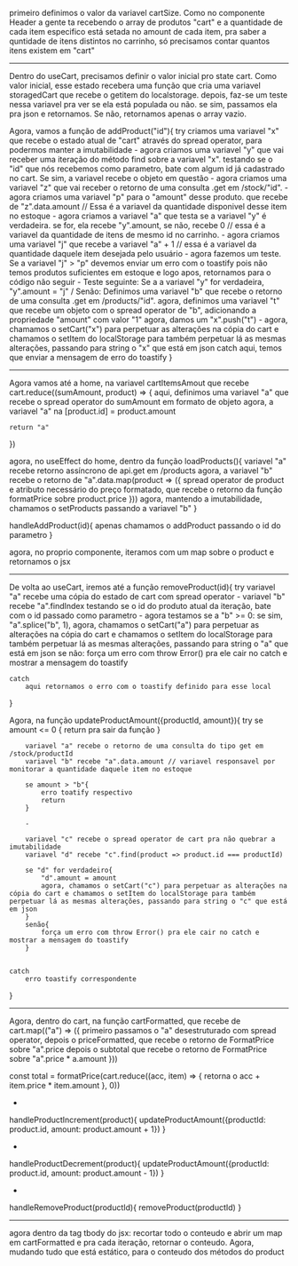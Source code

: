 primeiro definimos o valor da variavel cartSize. Como no componente Header a gente ta recebendo o array de produtos "cart" e a quantidade de cada item especifico está setada no amount de cada item, pra saber a quntidade de itens distintos no carrinho, só precisamos contar quantos itens existem em "cart"

----------------------------------------------------------------

Dentro do useCart, precisamos definir o valor inicial pro state cart. Como valor inicial, esse estado recebera uma função que cria uma variavel storagedCart que recebe o getitem do localstorage. depois, faz-se um teste nessa variavel pra ver se ela está populada ou não. se sim, passamos ela pra json e retornamos. Se não, retornamos apenas o array vazio.

Agora, vamos a função de addProduct("id"){
    try
        criamos uma variavel "x" que recebe o estado atual de "cart" através do spread operator, para podermos manter a imutabilidade
        -
        agora criamos uma variavel "y" que vai receber uma iteração do método find sobre a variavel "x". testando se o "id" que nós recebemos como parametro, bate com algum id já cadastrado no cart. Se sim, a variavel recebe o objeto em questão
        -
        agora criamos uma variavel "z" que vai receber o retorno de uma consulta .get em /stock/"id". 
        -
        agora criamos uma variavel "p" para o "amount" desse produto. que recebe de "z".data.amount // Essa é a variavel da quantidade disponivel desse item no estoque
        -
        agora criamos a variavel "a" que testa se a variavel "y" é verdadeira. se for, ela recebe "y".amount, se não, recebe 0 // essa é a variavel da quantidade de itens de mesmo id no carrinho.
        -
        agora criamos uma variavel "j" que recebe a variavel "a" + 1 // essa é a variavel da quantidade daquele item desejada pelo usuário
        -
        agora fazemos um teste. Se a variavel "j" > "p" devemos enviar um erro com o toastify pois não temos produtos suficientes em estoque e logo apos, retornamos para o código não seguir
        -
        Teste seguinte: Se a a variavel "y" for verdadeira, "y".amount = "j" / Senão: Definimos uma variavel "b" que recebe o retorno de uma consulta .get em /products/"id".
        agora, definimos uma variavel "t" que recebe um objeto com o spread operator de "b", adicionando a propriedade "amount" com valor "1"
        agora, damos um "x".push("t")
        -
        agora, chamamos o setCart("x") para perpetuar as alterações na cópia do cart e chamamos o setItem do localStorage para também perpetuar lá as mesmas alterações, passando para string o "x" que está em json
    catch
        aqui, temos que enviar a mensagem de erro do toastify
}

----------------------------------------------------------------
Agora vamos até a home, na variavel cartItemsAmout que recebe cart.reduce((sumAmount, product) => {
    aqui, definimos uma variavel "a" que recebe o spread operator do sumAmount em formato de objeto
    agora, a variavel "a" na [product.id] = product.amount

    return "a"
})

agora, no useEffect do home, dentro da função loadProducts(){
    variavel "a" recebe retorno assíncrono de api.get em /products
    agora, a variavel "b" recebe o retorno de "a".data.map(product => ({
        spread operator de product e atributo necessário do preço formatado, que recebe o retorno da função formatPrice sobre product.price
    }))
    agora, mantendo a imutabilidade, chamamos o setProducts passando a variavel "b"
}

handleAddProduct(id){
    apenas chamamos o addProduct passando o id do parametro
}

agora, no proprio componente, iteramos com um map sobre o product e retornamos o jsx


----------------------------------------------------------------
De volta ao useCart, iremos até a função removeProduct(id){
    try
        variavel "a" recebe uma cópia do estado de cart com spread operator
        -
        variavel "b" recebe "a".findIndex testando se o id do produto atual da iteração, bate com o id passado como parametro
        -
        agora testamos se a "b" >= 0: se sim, "a".splice("b", 1), agora, chamamos o setCart("a") para perpetuar as alterações na cópia do cart e chamamos o setItem do localStorage para também perpetuar lá as mesmas alterações, passando para string o "a" que está em json
        se não: força um erro com throw Error() pra ele cair no catch e mostrar a mensagem do toastify

    catch
        aqui retornamos o erro com o toastify definido para esse local
}

Agora, na função updateProductAmount({productId, amount}){
    try
        se amount <= 0 {
            return pra sair da função
        }
        
        variavel "a" recebe o retorno de uma consulta do tipo get em /stock/productId
        variavel "b" recebe "a".data.amount // variavel responsavel por monitorar a quantidade daquele item no estoque

        se amount > "b"{
            erro toatify respectivo
            return
        }

        -

        variavel "c" recebe o spread operator de cart pra não quebrar a imutabilidade
        variavel "d" recebe "c".find(product => product.id === productId)

        se "d" for verdadeiro{
            "d".amount = amount
            agora, chamamos o setCart("c") para perpetuar as alterações na cópia do cart e chamamos o setItem do localStorage para também perpetuar lá as mesmas alterações, passando para string o "c" que está em json
        } 
        senão{
            força um erro com throw Error() pra ele cair no catch e mostrar a mensagem do toastify
        }


    catch
        erro toastify correspondente
}


--------------------------------
Agora, dentro do cart, na função cartFormatted, que recebe de cart.map(("a") => ({
    primeiro passamos o "a" desestruturado com spread operator, 
    depois o priceFormatted, que recebe o retorno de FormatPrice sobre "a".price
    depois o subtotal que recebe o retorno de FormatPrice sobre "a".price * a.amount
}))

const total = formatPrice(cart.reduce((acc, item) => {
    retorna o acc + item.price * item.amount
}, 0))

-

handleProductIncrement(product){
    updateProductAmount({productId: product.id, amount: product.amount + 1})
}

-

handleProductDecrement(product){
    updateProductAmount({productId: product.id, amount: product.amount - 1})
}

-

handleRemoveProduct(productId){
    removeProduct(productId)
}


--------------------------------
agora dentro da tag tbody do jsx:
    recortar todo o conteudo e abrir um map em cartFormatted e pra cada iteração, retornar o conteudo. Agora, mudando tudo que está estático, para o conteudo dos métodos do product